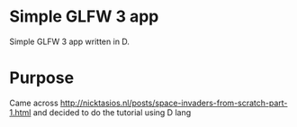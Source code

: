 # Simple GLFW 3 app
Simple GLFW 3 app written in D.

# Purpose
Came across http://nicktasios.nl/posts/space-invaders-from-scratch-part-1.html and decided to do the tutorial using D lang
